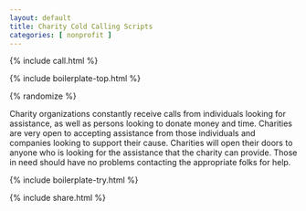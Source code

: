 ```yaml
---
layout: default
title: Charity Cold Calling Scripts
categories: [ nonprofit ]
---
```


{% include call.html %}

{% include boilerplate-top.html %}


{% randomize %}

Charity organizations constantly receive calls from individuals looking for assistance, as well as persons looking to donate money and time.  Charities are very open to accepting assistance from those individuals and companies looking to support their cause.  Charities will open their doors to anyone who is looking for the assistance that the charity can provide.  Those in need should have no problems contacting the appropriate folks for help.

{% include boilerplate-try.html %}

{% include share.html %}